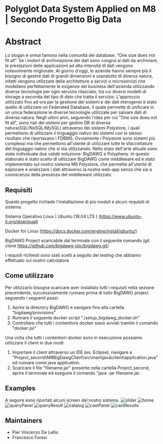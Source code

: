 # Polyglot Data System  Applied on M8 | Secondo Progetto Big Data


# Abstract
Lo slogan è ormai famoso nella comunità dei database. “One size does not fit all”. Se i motori di archiviazione dei dati sono congrui ai dati da archiviare, le prestazioni delle applicazioni ad alta intensità di dati vengono notevolmente migliorate.
Al giorno d'oggi, le aziende hanno sempre più il bisogno di gestire dati di grandi dimensioni e sopratutto di diversa natura, infatti vengono utilizzate delle architetture a servizi o microservizi che modellano perfettamente le esigenze del business dell'azienda utilizzando diverse tecnologie per ogni servizio rilasciato, tra cui diversi modelli di storage a seconda del tipo di dato che tratta il servizio. L'approccio utilizzato fino ad ora per la gestione dei sistemi e dei dati eterogenei è stato quello di utilizzare un Federated Database, il quale permette di unificare in un unica federazione le diverse tecnologie utilizzate per salvare dati di diversa natura. Negli ultimi anni, seguendo l'idea per cui "One size does not fit all", sono nati dei sistemi per gestire DB di diversa natura(SQL/NoSQL/MySQL) attraverso dei sistemi Polystore, i quali permettono di utilizzare il linguaggio nativo dei sistemi con lo stesso risultato che riportavano i FDBMS. Ovviamente i Polystore sono sistemi più complessi ma che permettono all'utente di utilizzare tutte le sfaccettature del linguaggio nativo che si sta utilizzando.
Nello stato dell'arte attuale sono state individuate due valide soluzione: BigDAWG e Polypheny.
In questo elaborato è stato scelto di utilizzare BigDAWG come middleware ed è stato implementato sul nostro sistema M8 Polystore, che permette all'utente di esplorare e analizzare i dati attraverso la nostra web-app senza che sia a conoscenza della presenza del middleware utilizzato.




Requisiti
------------

Questo progetto richiede l'installazione di più moduli e alcuni requisiti di sistema:

Sistema Operativo Linux | Ubuntu (18.04 LTS ) (https://www.ubuntu-it.org/download)

Docker for Linux (https://docs.docker.com/engine/install/ubuntu/)

BigDAWG Project scaricabile dal terminale con il seguente comando (git clone https://github.com/bigdawg-istc/bigdawg.git)


I requsiti richiesti sono stati scelti a seguito dei testing che abbiamo effettuato sul nostro calcolatore

Come utilizzare
------------
Per utilizzarlo bisogna scaricare aver installato tutti i requisiti nella sezione precendente, successivamente runnare prima di tutto BigDAWG project seguendo i seguenti passi:

1. Aprire la directory BigDAWG e navigare fino alla cartella "bigdawg/provisions" 
2. Runnare il seguente docker script  "./setup_bigdawg_docker.sh"
3. Controllare che tutti i contenitore docker siano avviati tramite il comando "docker ps"

Una volta che tutti i contentiori docker sono in esecuzione possiamo utilizzare il client in due modi:

1. Importare il client attraverso un IDE (es. Eclipse), navigare a "Project_second\M8BigDawgClient\src\main\java\client\application.java" ed runnare come java application.
2. Scaricare il file "filename.jar" presente nella cartella Project_second, aprire il terminale ed eseguire il comando "java -jar filename.jar.




Examples 
------------
A seguire sono riportati alcuni screen del nostro sistema.
![slider](https://user-images.githubusercontent.com/51997286/126874899-3acbf947-09d0-4107-81e3-296736d1e39f.png)
![home](https://user-images.githubusercontent.com/51997286/126874907-548baf16-f0a3-400f-a4dc-3ac2db3452e3.png)
![queryPanel](https://user-images.githubusercontent.com/51997286/126874915-a622749d-3c90-433a-b02a-c6104004ee2e.png)
![queryResult](https://user-images.githubusercontent.com/51997286/126874921-7f411236-ae74-43a1-9ffd-831f4822f3c4.png)
![catalog](https://user-images.githubusercontent.com/51997286/126874922-1903a775-cc06-4a57-b52a-24ad97f273e5.png)
![castPanel](https://user-images.githubusercontent.com/51997286/126874925-f231246a-923e-4f93-92b5-2ea259989c9b.png)
![castResults](https://user-images.githubusercontent.com/51997286/126874928-2952752c-be83-4a63-b4a8-950a6017b89b.png)






Maintainers
------------
- Pier Vincenzo De Lellis
- Francesco Foresi
